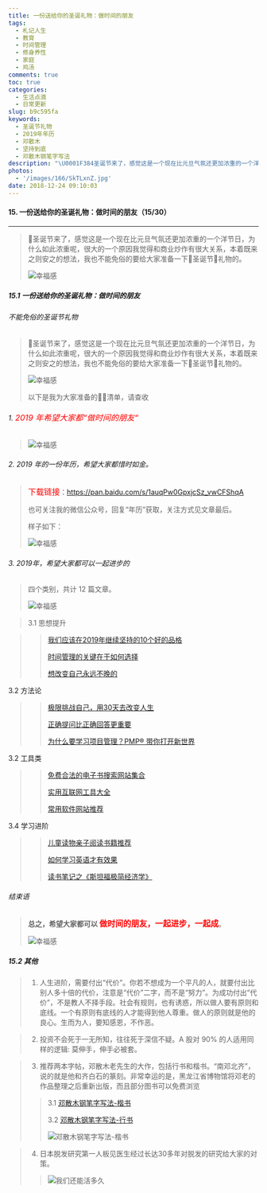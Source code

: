 ```yaml
---
title: 一份送给你的圣诞礼物：做时间的朋友
tags:
  - 札记人生
  - 教育
  - 时间管理
  - 修身养性
  - 家庭
  - 鸡汤
comments: true
toc: true
categories:
  - 生活点滴
  - 日常更新
slug: b9c595fa
keywords:
  - 圣诞节礼物
  - 2019年年历
  - 邓散木
  - 坚持到底
  - 邓散木钢笔字写法
description: "\U0001F384圣诞节来了，感觉这是一个现在比元旦气氛还更加浓重的一个洋节日，为什么如此浓重呢，很大的一个原因我觉得和商业炒作有很大关系，本着既来之则安之的想法，我也不能免俗的要给大家准备一下\U0001F384圣诞节\U0001F381礼物的。"
photos:
  - '/images/166/SkTLxnZ.jpg'
date: 2018-12-24 09:10:03
---
```

<script type="text/javascript" src="/assets/js/dist/bai.js"></script>

#### 15. 一份送给你的圣诞礼物：做时间的朋友（15/30）
---
> 🎄圣诞节来了，感觉这是一个现在比元旦气氛还更加浓重的一个洋节日，为什么如此浓重呢，很大的一个原因我觉得和商业炒作有很大关系，本着既来之则安之的想法，我也不能免俗的要给大家准备一下🎄圣诞节🎁礼物的。
>
> ![幸福感](/images/166/VhLRbIP.png)

##### 15.1 一份送给你的圣诞礼物：做时间的朋友


###### 不能免俗的圣诞节礼物
> 🎄圣诞节来了，感觉这是一个现在比元旦气氛还更加浓重的一个洋节日，为什么如此浓重呢，很大的一个原因我觉得和商业炒作有很大关系，本着既来之则安之的想法，我也不能免俗的要给大家准备一下🎄圣诞节🎁礼物的。
>
> ![幸福感](/images/166/rv4Uxc3.png)
>
> 以下是我为大家准备的🎄🎁清单，请查收


###### 1. <font color="red" size = 3>2019 年希望大家都“做时间的朋友“</font>
>
> ![幸福感](/images/166/uhy8JOA.png)


###### 2. 2019 年的一份年历，希望大家都惜时如金。
>
> <font color="red" size = 3>下载链接</font>：https://pan.baidu.com/s/1auqPw0GpxjcSz_vwCFShqA
>
> 也可关注我的微信公众号，回复“年历”获取，关注方式见文章最后。
>
> 样子如下：
>
> ![幸福感](/images/166/5m2i7Id.png)

###### 3. 2019年，希望大家都可以一起进步的
> 四个类别，共计 12 篇文章。
>
> ![幸福感](/images/166/1zu9Uvx.png)

> 3.1 思想提升

>> [我们应该在2019年继续坚持的10个好的品格](/archives/3cb08fe8.html)
>>
>> [时间管理的关键在于如何选择](/archives/4999a083.html)
>>
>> [想改变自己永远不晚的](/archives/624ec5ea.html)

3.2 方法论

>> [极限挑战自己，用30天去改变人生](/archives/650a4da2.html)
>>
>> [正确提问比正确回答更重要](/archives/8ccae905.html)
>>
>> [为什么要学习项目管理？PMP® 带你打开新世界](/archives/9e8e6ea0.html)

3.2 工具类

>> [免费合法的电子书搜索网站集合](/archives/a01af253.html)
>>
>> [实用互联网工具大全](/archives/ecc73a73.html)
>>
>> [常用软件网站推荐](/archives/6f958ce8.html)

3.4 学习进阶

>> [儿童读物亲子阅读书籍推荐](/archives/f487328f.html)
>>
>> [如何学习英语才有效果](/archives/29f8100.html)
>>
>> [读书笔记之《斯坦福极简经济学》](/archives/571f947c.html)


###### 结束语
> **总之，希望大家都可以 <font color="red" size = 3>做时间的朋友，一起进步，一起成</font>**。
>
> ![幸福感](/images/166/nP3WA5A.png)


##### 15.2 其他
> 1. 人生进阶，需要付出“代价”。你若不想成为一个平凡的人，就要付出比别人多十倍的代价，注意是“代价”二字，而不是“努力”。为成功付出“代价”，不是教人不择手段。社会有规则，也有诱惑，所以做人要有原则和底线。一个有原则有底线的人才能得到他人尊重。做人的原则就是他的良心。生而为人，要知感恩，不作恶​​​​。 ​

> 2. 投资不会死于一无所知，往往死于深信不疑。A 股对 90% 的人适用同样的逻辑: 莫伸手，伸手必被套。 ​​​​

> 3. 推荐两本字帖，邓散木老先生的大作，包括行书和楷书。“南邓北齐”，说的就是他和齐白石的篆刻。非常幸运的是，黑龙江省博物馆将邓老的作品整理之后重新出版，而且部分图书可以免费浏览
>>
>> 3.1 [邓散木钢笔字写法-楷书](http://www.hljmuseum.com/web/books/201662193238409/mobile/index.html#p=1)
>>
>> 3.2 [邓散木钢笔字写法-行书](http://www.hljmuseum.com/web/books/20166219273688/mobile/index.html#p=1)
>>
>> ![邓散木钢笔字写法-楷书](/images/166/oNAEtH1.png)

> 4. 日本脱发研究第一人板见医生经过长达30多年对脱发的研究给大家的对策。
>>
>> ![我们还能活多久](/images/166/gpYzGte.png)

